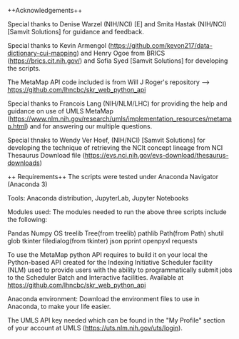 ++Acknowledgements++

Special thanks to Denise Warzel (NIH/NCI) [E] and Smita Hastak (NIH/NCI) [Samvit Solutions] for guidance and feedback.

Special thanks to Kevin Armengol (https://github.com/kevon217/data-dictionary-cui-mapping) and Henry Ogoe from BRICS (https://brics.cit.nih.gov/)
and Sofia Syed [Samvit Solutions] for developing the scripts.

The MetaMap API code included is from Will J Roger's repository --> https://github.com/lhncbc/skr_web_python_api

Special thanks to Francois Lang (NIH/NLM/LHC) for providing the help and guidance on use of UMLS MetaMap (https://www.nlm.nih.gov/research/umls/implementation_resources/metamap.html)
and for answering our multiple questions.

Special thnaks to Wendy Ver Hoef, (NIH/NCI) [Samvit Solutions] for developing the technique of retrieving the NCIt concept lineage from NCI Thesaurus Download file (https://evs.nci.nih.gov/evs-download/thesaurus-downloads)

++ Requirements++
The scripts were tested under Anaconda Navigator (Anaconda 3) 

Tools:
Anaconda distribution, JupyterLab, Jupyter Notebooks

Modules used:
The modules needed to run the above three scripts include the following:

Pandas
Numpy
OS
treelib
Tree(from treelib)
pathlib
Path(from Path)
shutil
glob
tkinter
filedialog(from tkinter)
json
pprint
openpyxl
requests

To use the MetaMap python API requires to build it on your local the Python-based API 
created for the Indexing Initiative Scheduler facility (NLM) used to provide users with the ability to programmatically submit jobs to 
the Scheduler Batch and Interactive facilities. Available at https://github.com/lhncbc/skr_web_python_api

Anaconda environment: 
Download the environment files to use in Anaconda, to make your life easier.

The UMLS API key needed which can be found in the "My Profile" section of your account at UMLS (https://uts.nlm.nih.gov/uts/login).
